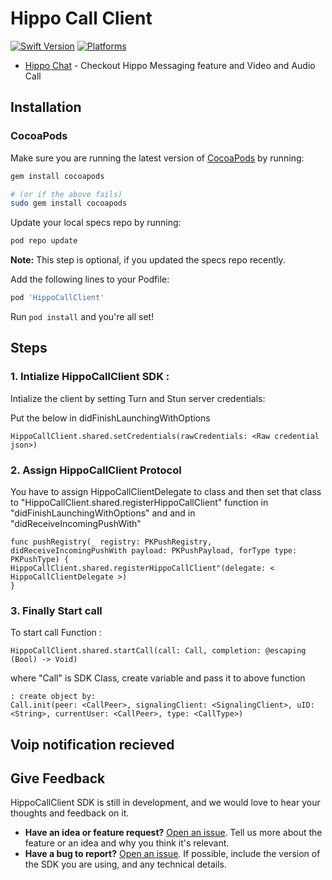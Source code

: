 # Hippo Call Client

[![Swift Version](https://img.shields.io/badge/Swift-4.0.x-orange.svg)](https://swift.org)
[![Platforms](https://img.shields.io/badge/platform-ios-lightgrey.svg)](https://cocoapods.org/pods/HippoCallClient)




- [Hippo Chat](https://git.clicklabs.in/publicrepos/Hippo-SDK-iOS) - Checkout Hippo Messaging feature and Video and Audio Call

## Installation

### CocoaPods

Make sure you are running the latest version of [CocoaPods](https://cocoapods.org) by running:

```bash
gem install cocoapods

# (or if the above fails)
sudo gem install cocoapods
```


Update your local specs repo by running:

```bash
pod repo update
```

**Note:** This step is optional, if you updated the specs repo recently.

Add the following lines to your Podfile:

```ruby
pod 'HippoCallClient'
```

Run `pod install` and you're all set!


## Steps 

### 1. Intialize HippoCallClient SDK :
Intialize the client by setting Turn and Stun server credentials:

Put the below in didFinishLaunchingWithOptions

```
HippoCallClient.shared.setCredentials(rawCredentials: <Raw credential json>)
```


### 2.   Assign HippoCallClient Protocol
You have to assign HippoCallClientDelegate to class and then set that class to "HippoCallClient.shared.registerHippoCallClient" function in "didFinishLaunchingWithOptions" and and in "didReceiveIncomingPushWith"
```
func pushRegistry(_ registry: PKPushRegistry, didReceiveIncomingPushWith payload: PKPushPayload, forType type: PKPushType) {
HippoCallClient.shared.registerHippoCallClient"(delegate: < HippoCallClientDelegate >)
}
```
### 3.  Finally  Start call
To start call Function :
```
HippoCallClient.shared.startCall(call: Call, completion: @escaping (Bool) -> Void)
```

where "Call" is SDK Class, create variable and pass it to above function

```
: create object by:
Call.init(peer: <CallPeer>, signalingClient: <SignalingClient>, uID: <String>, currentUser: <CallPeer>, type: <CallType>)
```


## Voip notification recieved




## Give Feedback

HippoCallClient SDK is still in development, and we would love to hear your thoughts and feedback on it.

- **Have an idea or feature request?** [Open an issue](https://git.clicklabs.in/hippo-public/HippoCallClient/issues/new). Tell us more about the feature or an idea and why you think it's relevant.
- **Have a bug to report?** [Open an issue](https://git.clicklabs.in/hippo-public/HippoCallClient/issues/new). If possible, include the version of the SDK you are using, and any technical details.
